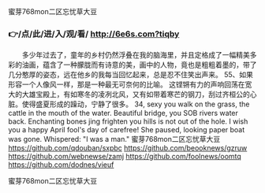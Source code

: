 
蜜芽768mon二区忘忧草大豆




### 👉/点/此/进/入/观/看/ http://6e6s.com?tiqby




　　多少年过去了，童年的乡村仍然浮叠在我的脑海里，并且定格成了一幅精美多彩的油画，蕴含了一种朦胧而有诗意的美，画中的人物，竟也是粗粗着墨的，带了几分憨厚的姿态，远在他乡的我每当回忆起来，总是忍不住笑出声来。
	55、如果形容一个人像风一样，那是一种最无可奈何的比喻。
这铿锵有力的声响回荡在宽大的大雄宝殿上，有如寒冬的凌冽北风，又有如带着寒芒的钢刀，刮过齐桓公的心脏。使得盛夏形成的躁动，宁静了很多。
34, sexy you walk on the grass, the cattle in the mouth of the water.
Beautiful bridge, you SOB rivers water back.
Enchanting bones jing frighten you hills is not out of the hole.
I wish you a happy April fool's day of carefree!
She paused, looking paper boat was gone.
Whispered: "I was a man."
蜜芽768mon二区忘忧草大豆 https://github.com/qdouban/sxpbc
https://github.com/beooknews/gzruw
https://github.com/webnewse/zamj
https://github.com/foolnews/oomtq
https://github.com/dodnes/vieuf





蜜芽768mon二区忘忧草大豆
